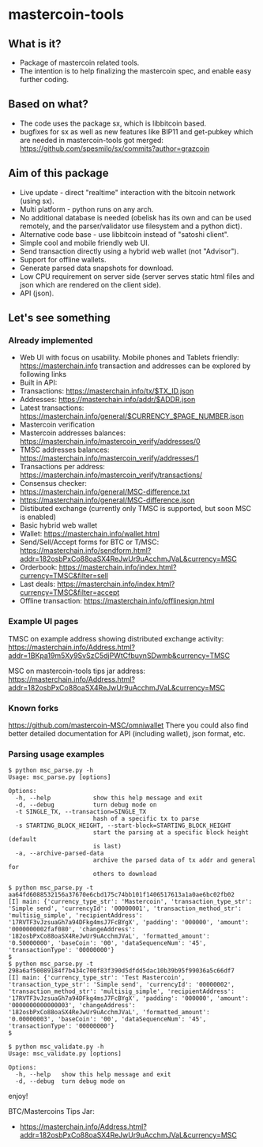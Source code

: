 mastercoin-tools
================

## What is it? ##
* Package of mastercoin related tools.
* The intention is to help finalizing the mastercoin spec, and enable easy further coding.


## Based on what? ##
* The code uses the package sx, which is libbitcoin based.
* bugfixes for sx as well as new features like BIP11 and get-pubkey which are needed
in mastercoin-tools got merged:
https://github.com/spesmilo/sx/commits?author=grazcoin


## Aim of this package ##
* Live update - direct "realtime" interaction with the bitcoin network (using
  sx).
* Multi platform - python runs on any arch.
* No additional database is needed (obelisk has its own and can be used
  remotely, and the parser/validator use filesystem and a python dict).
* Alternative code base - use libbitcoin instead of "satoshi client".
* Simple cool and mobile friendly web UI.
* Send transaction directly using a hybrid web wallet (not "Advisor").
* Support for offline wallets.
* Generate parsed data snapshots for download.
* Low CPU requirement on server side (server serves static html files and json
  which are rendered on the client side).
* API (json).


## Let's see something ##

### Already implemented ###

* Web UI with focus on usability. Mobile phones and Tablets friendly:
  https://masterchain.info
  transaction and addresses can be explored by following links
* Built in API:
 * Transactions: https://masterchain.info/tx/$TX_ID.json
 * Addresses: https://masterchain.info/addr/$ADDR.json
 * Latest transactions: https://masterchain.info/general/$CURRENCY_$PAGE_NUMBER.json
* Mastercoin verification
 * Mastercoin addresses balances: https://masterchain.info/mastercoin_verify/addresses/0
 * TMSC addresses balances: https://masterchain.info/mastercoin_verify/addresses/1
 * Transactions per address: https://masterchain.info/mastercoin_verify/transactions/
* Consensus checker:
 * https://masterchain.info/general/MSC-difference.txt
 * https://masterchain.info/general/MSC-difference.json
* Distibuted exchange (currently only TMSC is supported, but soon MSC is enabled)
* Basic hybrid web wallet
 * Wallet: https://masterchain.info/wallet.html
 * Send/Sell/Accept forms for BTC or T/MSC:
   https://masterchain.info/sendform.html?addr=182osbPxCo88oaSX4ReJwUr9uAcchmJVaL&currency=MSC
 * Orderbook: https://masterchain.info/index.html?currency=TMSC&filter=sell
 * Last deals: https://masterchain.info/index.html?currency=TMSC&filter=accept
 * Offline transaction: https://masterchain.info/offlinesign.html


### Example UI pages ###

TMSC on example address showing distributed exchange activity:
https://masterchain.info/Address.html?addr=1BKpa19m5Xy9SvSzC5djPWtCfbuynSDwmb&currency=TMSC

MSC on mastercoin-tools tips jar address:
https://masterchain.info/Address.html?addr=182osbPxCo88oaSX4ReJwUr9uAcchmJVaL&currency=MSC


### Known forks ###

https://github.com/mastercoin-MSC/omniwallet
There you could also find better detailed documentation for API (including
wallet), json format, etc.


### Parsing usage examples ###
```
$ python msc_parse.py -h
Usage: msc_parse.py [options]

Options:
  -h, --help            show this help message and exit
  -d, --debug           turn debug mode on
  -t SINGLE_TX, --transaction=SINGLE_TX
                        hash of a specific tx to parse
  -s STARTING_BLOCK_HEIGHT, --start-block=STARTING_BLOCK_HEIGHT
                        start the parsing at a specific block height (default
                        is last)
  -a, --archive-parsed-data
                        archive the parsed data of tx addr and general for
                        others to download
```

```
$ python msc_parse.py -t aa64fd6088532156a37670e6cbd175c74bb101f1406517613a1a0ae6bc02fb02
[I] main: {'currency_type_str': 'Mastercoin', 'transaction_type_str': 'Simple send', 'currencyId': '00000001', 'transaction_method_str': 'multisig_simple', 'recipientAddress': '17RVTF3vJzsuaGh7a94DFkg4msJ7FcBYgX', 'padding': '000000', 'amount': '0000000002faf080', 'changeAddress': '182osbPxCo88oaSX4ReJwUr9uAcchmJVaL', 'formatted_amount': '0.50000000', 'baseCoin': '00', 'dataSequenceNum': '45', 'transactionType': '00000000'}
$
$ python msc_parse.py -t 298a6af50089184f7b434c700f83f390d5dfdd5dac10b39b95f99036a5c66df7
[I] main: {'currency_type_str': 'Test Mastercoin', 'transaction_type_str': 'Simple send', 'currencyId': '00000002', 'transaction_method_str': 'multisig_simple', 'recipientAddress': '17RVTF3vJzsuaGh7a94DFkg4msJ7FcBYgX', 'padding': '000000', 'amount': '0000000000000003', 'changeAddress': '182osbPxCo88oaSX4ReJwUr9uAcchmJVaL', 'formatted_amount': '0.00000003', 'baseCoin': '00', 'dataSequenceNum': '45', 'transactionType': '00000000'}
$
```

```
$ python msc_validate.py -h
Usage: msc_validate.py [options]

Options:
  -h, --help   show this help message and exit
  -d, --debug  turn debug mode on
```

enjoy!

BTC/Mastercoins Tips Jar:
* https://masterchain.info/Address.html?addr=182osbPxCo88oaSX4ReJwUr9uAcchmJVaL&currency=MSC



